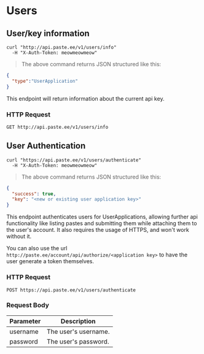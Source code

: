 # Users

## User/key information

```shell
curl "http://api.paste.ee/v1/users/info"
  -H "X-Auth-Token: meowmeowmeow"
```

> The above command returns JSON structured like this:

```json
{
  "type":"UserApplication"
}
```

This endpoint will return information about the current api key.

### HTTP Request

`GET http://api.paste.ee/v1/users/info`

## User Authentication

```shell
curl "https://api.paste.ee/v1/users/authenticate"
  -H "X-Auth-Token: meowmeowmeow"
```

> The above command returns JSON structured like this:

```json
{
  "success": true,
  "key": "<new or existing user application key>"
}
```

This endpoint authenticates users for UserApplications, allowing further api functionality like listing pastes and submitting them while attaching them to the user's account. It also requires the usage of HTTPS, and won't work without it.

You can also use the url `http://paste.ee/account/api/authorize/<application key>` to have the user generate a token themselves.

### HTTP Request

`POST https://api.paste.ee/v1/users/authenticate`

### Request Body

Parameter | Description
--------- | ------------
username | The user's username.
password | The user's password.
